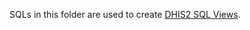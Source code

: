 SQLs in this folder are used to create [DHIS2 SQL Views](https://docs.dhis2.org/en/use/user-guides/dhis-core-version-240/configuring-the-system/metadata.html?h=sql+view+2.40#maintenance_sql_view).